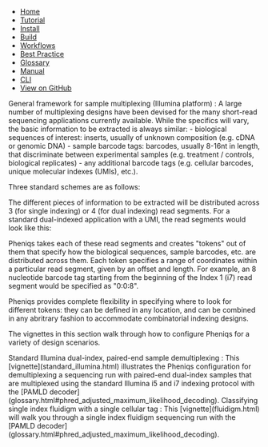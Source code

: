 <!--
    Pheniqs : PHilology ENcoder wIth Quality Statistics
    Copyright (C) 2018  Lior Galanti
    NYU Center for Genetics and System Biology

    Author: Lior Galanti <lior.galanti@nyu.edu>

    This program is free software: you can redistribute it and/or modify
    it under the terms of the GNU Affero General Public License as
    published by the Free Software Foundation, either version 3 of the
    License, or (at your option) any later version.

    This program is distributed in the hope that it will be useful,
    but WITHOUT ANY WARRANTY; without even the implied warranty of
    MERCHANTABILITY or FITNESS FOR A PARTICULAR PURPOSE.  See the
    GNU Affero General Public License for more details.

    You should have received a copy of the GNU Affero General Public License
    along with this program.  If not, see <http://www.gnu.org/licenses/>.
-->

<section id="navigation">
    <ul>
        <li><a                  href="/pheniqs/2.0/">Home</a></li>
        <li><a                  href="/pheniqs/2.0/tutorial.html">Tutorial</a></li>
        <li><a                  href="/pheniqs/2.0/install.html">Install</a></li>
        <li><a                  href="/pheniqs/2.0/build.html">Build</a></li>
        <li><a class="active"   href="/pheniqs/2.0/workflow.html">Workflows</a></li>
        <li><a                  href="/pheniqs/2.0/best_practices.html">Best Practice</a></li>
        <li><a                  href="/pheniqs/2.0/glossary.html">Glossary</a></li>
        <li><a                  href="/pheniqs/2.0/manual.html">Manual</a></li>
        <li><a                  href="/pheniqs/2.0/cli.html">CLI</a></li>
        <li><a class="github"   href="http://github.com/biosails/pheniqs">View on GitHub</a></li>
    </ul>
    <div class="clear" />
</section>

<a name="overview" />
General framework for sample multiplexing (Illumina platform)
: A large number of multiplexing designs have been devised for the many short-read sequencing applications currently available. While the specifics will vary, the basic information to be extracted is always similar:
- biological sequences of interest: inserts, usually of unknown composition (e.g. cDNA or genomic DNA)
- sample barcode tags: barcodes, usually 8-16nt in length, that discriminate between experimental samples (e.g. treatment / controls, biological replicates) 
- any additional barcode tags (e.g. cellular barcodes, unique molecular indexes (UMIs), etc.).

Three standard schemes are as follows:

<!--- insert diagram here --->

The different pieces of information to be extracted will be distributed across 3 (for single indexing) or 4 (for dual indexing) read segments. For a standard dual-indexed application with a UMI, the read segments would look like this: 

<!--- insert diagram here --->

Pheniqs takes each of these read segments and creates "tokens" out of them that specify how the biological sequences, sample barcodes, etc. are distributed across them. Each token specifies a range of coordinates within a particular read segment, given by an offset and length. For example, an 8 nucleotide barcode tag starting from the beginning of the Index 1 (i7) read segment would be specified as "0:0:8". 

Pheniqs provides complete flexibility in specifying where to look for different tokens: they can be defined in any location, and can be combined in any abritrary fashion to accommodate combinatorial indexing designs. 

The vignettes in this section walk through how to configure Pheniqs for a variety of design scenarios.


<a name="standard_illumina" />
Standard Illumina dual-index, paired-end sample demultiplexing
: This [vignette](standard_illumina.html) illustrates the Pheniqs configuration for demultiplexing a sequencing run with paired-end dual-index samples that are multiplexed using the standard Illumina i5 and i7 indexing protocol with the [PAMLD decoder](glossary.html#phred_adjusted_maximum_likelihood_decoding).

<a name="fluidigm" />
Classifying single index fluidigm with a single cellular tag
: This [vignette](fluidigm.html) will walk you through a single index fluidigm sequencing run with the [PAMLD decoder](glossary.html#phred_adjusted_maximum_likelihood_decoding).
